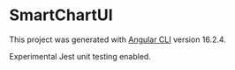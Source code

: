 # SmartChartUI

This project was generated with [Angular CLI](https://github.com/angular/angular-cli) version 16.2.4.

Experimental Jest unit testing enabled.
